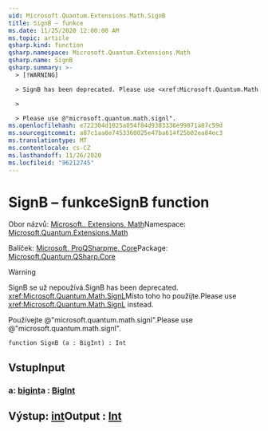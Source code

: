```yaml
---
uid: Microsoft.Quantum.Extensions.Math.SignB
title: SignB – funkce
ms.date: 11/25/2020 12:00:00 AM
ms.topic: article
qsharp.kind: function
qsharp.namespace: Microsoft.Quantum.Extensions.Math
qsharp.name: SignB
qsharp.summary: >-
  > [!WARNING]

  > SignB has been deprecated. Please use <xref:Microsoft.Quantum.Math.SignL> instead.

  >

  > Please use @"microsoft.quantum.math.signl".
ms.openlocfilehash: e722304d1025a854f84d9383336e99871a87c59d
ms.sourcegitcommit: a87c1aa8e7453360025e47ba614f25b02ea84ec3
ms.translationtype: MT
ms.contentlocale: cs-CZ
ms.lasthandoff: 11/26/2020
ms.locfileid: "96212745"
---
```

# <a name="signb-function"></a><span data-ttu-id="4daf6-102">SignB – funkce</span><span class="sxs-lookup"><span data-stu-id="4daf6-102">SignB function</span></span>

<span data-ttu-id="4daf6-103">Obor názvů: [Microsoft.. Extensions. Math](xref:Microsoft.Quantum.Extensions.Math)</span><span class="sxs-lookup"><span data-stu-id="4daf6-103">Namespace: [Microsoft.Quantum.Extensions.Math](xref:Microsoft.Quantum.Extensions.Math)</span></span>

<span data-ttu-id="4daf6-104">Balíček: [Microsoft. ProQSharpme. Core](https://nuget.org/packages/Microsoft.Quantum.QSharp.Core)</span><span class="sxs-lookup"><span data-stu-id="4daf6-104">Package: [Microsoft.Quantum.QSharp.Core](https://nuget.org/packages/Microsoft.Quantum.QSharp.Core)</span></span>


> [!WARNING]
> <span data-ttu-id="4daf6-105">SignB se už nepoužívá.</span><span class="sxs-lookup"><span data-stu-id="4daf6-105">SignB has been deprecated.</span></span> <span data-ttu-id="4daf6-106"><xref:Microsoft.Quantum.Math.SignL>Místo toho ho použijte.</span><span class="sxs-lookup"><span data-stu-id="4daf6-106">Please use <xref:Microsoft.Quantum.Math.SignL> instead.</span></span>
>
> <span data-ttu-id="4daf6-107">Používejte @"microsoft.quantum.math.signl".</span><span class="sxs-lookup"><span data-stu-id="4daf6-107">Please use @"microsoft.quantum.math.signl".</span></span>



```qsharp
function SignB (a : BigInt) : Int
```


## <a name="input"></a><span data-ttu-id="4daf6-108">Vstup</span><span class="sxs-lookup"><span data-stu-id="4daf6-108">Input</span></span>

### <a name="a--bigint"></a><span data-ttu-id="4daf6-109">a: [bigint](xref:microsoft.quantum.lang-ref.bigint)</span><span class="sxs-lookup"><span data-stu-id="4daf6-109">a : [BigInt](xref:microsoft.quantum.lang-ref.bigint)</span></span>





## <a name="output--int"></a><span data-ttu-id="4daf6-110">Výstup: [int](xref:microsoft.quantum.lang-ref.int)</span><span class="sxs-lookup"><span data-stu-id="4daf6-110">Output : [Int](xref:microsoft.quantum.lang-ref.int)</span></span>


